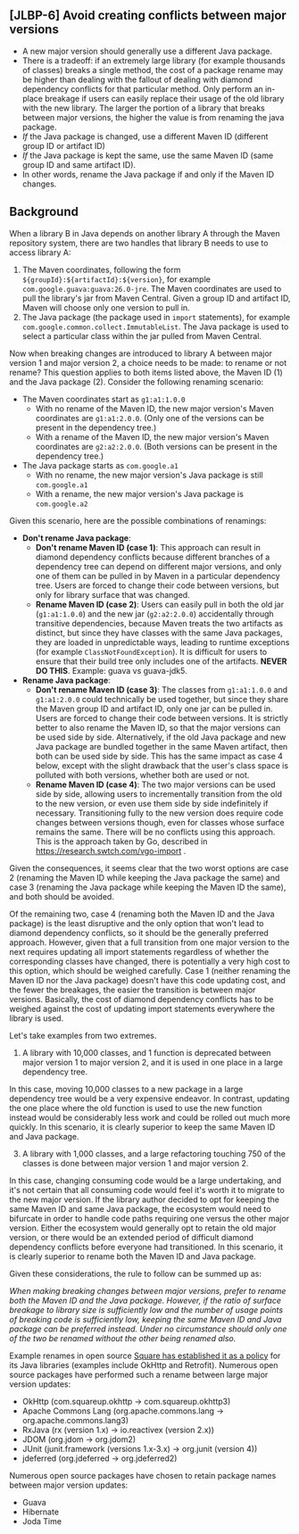 [JLBP-6] Avoid creating conflicts between major versions
------------------------------------------------------------------------

- A new major version should generally use a different Java package.
- There is a tradeoff: if an extremely large library (for example thousands of
  classes) breaks a single method, the cost of a package rename may be higher
  than dealing with the fallout of dealing with diamond dependency conflicts for
  that particular method. Only perform an in-place breakage if users can easily
  replace their usage of the old library with the new library. The larger the
  portion of a library that breaks between major versions, the higher the value
  is from renaming the java package.
- *If* the Java package is changed, use a different Maven ID (different group ID
  or artifact ID)
- *If* the Java package is kept the same, use the same Maven ID (same group ID
  and same artifact ID).
- In other words, rename the Java package if and only if the Maven ID changes.

Background
----------

When a library B in Java depends on another library A through the Maven
repository system, there are two handles that library B needs to use to access
library A:

1. The Maven coordinates, following the form
   `${groupId}:${artifactId}:${version}`, for example
   `com.google.guava:guava:26.0-jre`. The Maven coordinates are used to pull the
   library's jar from Maven Central. Given a group ID and artifact ID, Maven
   will choose only one version to pull in.
2. The Java package (the package used in `import` statements), for example
   `com.google.common.collect.ImmutableList`. The Java package is used to select
   a particular class within the jar pulled from Maven Central.

Now when breaking changes are introduced to library A between major version 1
and major version 2, a choice needs to be made: to rename or not rename? This
question applies to both items listed above, the Maven ID (1) and the Java
package (2). Consider the following renaming scenario:

- The Maven coordinates start as `g1:a1:1.0.0`
  - With no rename of the Maven ID, the new major version's Maven coordinates
    are `g1:a1:2.0.0`. (Only one of the versions can be present in the
    dependency tree.)
  - With a rename of the Maven ID, the new major version's Maven coordinates are
    `g2:a2:2.0.0`. (Both versions can be present in the dependency tree.)
- The Java package starts as `com.google.a1`
  - With no rename, the new major version's Java package is still
    `com.google.a1`
  - With a rename, the new major version's Java package is `com.google.a2`

Given this scenario, here are the possible combinations of renamings:

- **Don't rename Java package**:
  - **Don't rename Maven ID (case 1)**: This approach can result in diamond
    dependency conflicts because different branches of a dependency tree can
    depend on different major versions, and only one of them can be pulled in by
    Maven in a particular dependency tree. Users are forced to change their code
    between versions, but only for library surface that was changed.
  - **Rename Maven ID (case 2)**: Users can easily pull in both the old jar
    (`g1:a1:1.0.0`) and the new jar (`g2:a2:2.0.0`) accidentally through
    transitive dependencies, because Maven treats the two artifacts as distinct,
    but since they have classes with the same Java packages, they are loaded in
    unpredictable ways, leading to runtime exceptions (for example
    `ClassNotFoundException`). It is difficult for users to ensure that their
    build tree only includes one of the artifacts. **NEVER DO THIS**. Example:
    guava vs guava-jdk5.
- **Rename Java package**:
  - **Don't rename Maven ID (case 3)**: The classes from `g1:a1:1.0.0` and
    `g1:a1:2.0.0` could technically be used together, but since they share the
    Maven group ID and artifact ID, only one jar can be pulled in. Users are
    forced to change their code between versions. It is strictly better to also
    rename the Maven ID, so that the major versions can be used side by side.
    Alternatively, if the old Java package and new Java package are bundled
    together in the same Maven artifact, then both can be used side by side.
    This has the same impact as case 4 below, except with the slight drawback
    that the user's class space is polluted with both versions, whether both are
    used or not.
  - **Rename Maven ID (case 4)**: The two major versions can be used side by
    side, allowing users to incrementally transition from the old to the new
    version, or even use them side by side indefinitely if
    necessary. Transitioning fully to the new version does require code changes
    between versions though, even for classes whose surface remains the
    same. There will be no conflicts using this approach. This is the approach
    taken by Go, described in https://research.swtch.com/vgo-import .

Given the consequences, it seems clear that the two worst options are case 2
(renaming the Maven ID while keeping the Java package the same) and case 3
(renaming the Java package while keeping the Maven ID the same), and both should
be avoided.

Of the remaining two, case 4 (renaming both the Maven ID and the Java
package) is the least disruptive and the only option that won't lead to diamond
dependency conflicts, so it should be the generally preferred approach. However,
given that a full transition from one major version to the next requires
updating all import statements regardless of whether the corresponding classes
have changed, there is potentially a very high cost to this option, which should
be weighed carefully. Case 1 (neither renaming the Maven ID nor the
Java package) doesn't have this code updating cost, and the fewer the breakages,
the easier the transition is between major versions. Basically, the cost of
diamond dependency conflicts has to be weighed against the cost of updating
import statements everywhere the library is used.

Let's take examples from two extremes.

1. A library with 10,000 classes, and 1 function is deprecated between major
   version 1 to major version 2, and it is used in one place in a large
   dependency tree.

In this case, moving 10,000 classes to a new package in a large dependency tree
would be a very expensive endeavor. In contrast, updating the one place where
the old function is used to use the new function instead would be considerably
less work and could be rolled out much more quickly. In this scenario, it is
clearly superior to keep the same Maven ID and Java package.

3. A library with 1,000 classes, and a large refactoring touching 750 of the
   classes is done between major version 1 and major version 2.

In this case, changing consuming code would be a large undertaking, and it's not
certain that all consuming code would feel it's worth it to migrate to the new
major version. If the library author decided to opt for keeping the same Maven
ID and same Java package, the ecosystem would need to bifurcate in
order to handle code paths requiring one versus the other major version. Either
the ecosystem would generally opt to retain the old major version, or there
would be an extended period of difficult diamond dependency conflicts before
everyone had transitioned. In this scenario, it is clearly superior to rename
both the Maven ID and Java package.

Given these considerations, the rule to follow can be summed up as:

*When making breaking changes between major versions, prefer to rename both the
Maven ID and the Java package. However, if the ratio of surface
breakage to library size is sufficiently low and the number of usage points of
breaking code is sufficiently low, keeping the same Maven ID and Java
package can be preferred instead. Under no circumstance should only one of the
two be renamed without the other being renamed also.*

Example renames in open source 
[Square has established it as a policy](http://jakewharton.com/java-interoperability-policy-for-major-version-updates/)
for its Java libraries (examples include OkHttp and Retrofit). Numerous open
source packages have performed such a rename between large major version
updates:
- OkHttp (com.squareup.okhttp -> com.squareup.okhttp3)
- Apache Commons Lang (org.apache.commons.lang -> org.apache.commons.lang3)
- RxJava (rx (version 1.x) -> io.reactivex (version 2.x))
- JDOM (org.jdom -> org.jdom2)
- JUnit (junit.framework (versions 1.x-3.x) -> org.junit (version 4))
- jdeferred (org.jdeferred -> org.jdeferred2)

Numerous open source packages have chosen to retain package names between
major version updates:
- Guava
- Hibernate
- Joda Time
